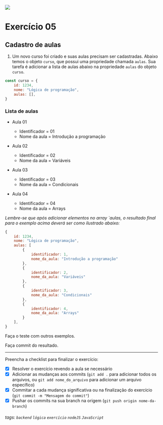 ![](https://i.imgur.com/xG74tOh.png)

# Exercício 05

## Cadastro de aulas

1. Um novo curso foi criado e suas aulas precisam ser cadastradas. Abaixo temos o objeto `curso`, que possui uma propriedade chamada `aulas`. Sua tarefa é adicionar a lista de aulas abaixo na propriedade `aulas` do objeto `curso`.

```javascript
const curso = {
    id: 1234,
    nome: "Lógica de programação",
    aulas: [],
}
```

### Lista de aulas

-   Aula 01

    -   Identificador = 01
    -   Nome da aula = Introdução a programação

-   Aula 02

    -   Identificador = 02
    -   Nome da aula = Variáveis

-   Aula 03

    -   Identificador = 03
    -   Nome da aula = Condicionais

-   Aula 04
    -   Identificador = 04
    -   Nome da aula = Arrays

_Lembre-se que após adicionar elementos no array `aulas, o resultado final para o exemplo acima deverá ser como ilustrado abaixo:_

```javascript
{
    id: 1234,
    nome: "Lógica de programação",
    aulas: [
        {
            identificador: 1,
            nome_da_aula: "Introdução a programação"
        },
        {
            identificador: 2,
            nome_da_aula: "Variáveis"
        },
        {
            identificador: 3,
            nome_da_aula: "Condicionais"
        },
        {
            identificador: 4,
            nome_da_aula: "Arrays"
        }
    ],
}
```

Faça o teste com outros exemplos.

Faça commit do resultado.

---

Preencha a checklist para finalizar o exercício:

-   [X] Resolver o exercício revendo a aula se necessário
-   [X] Adicionar as mudanças aos commits (`git add .` para adicionar todos os arquivos, ou `git add nome_do_arquivo` para adicionar um arquivo específico)
-   [X] Commitar a cada mudança significativa ou na finalização do exercício (`git commit -m "Mensagem do commit"`)
-   [X] Pushar os commits na sua branch na origem (`git push origin nome-da-branch`)

###### tags: `backend` `lógica` `exercício` `nodeJS` `JavaScript`
